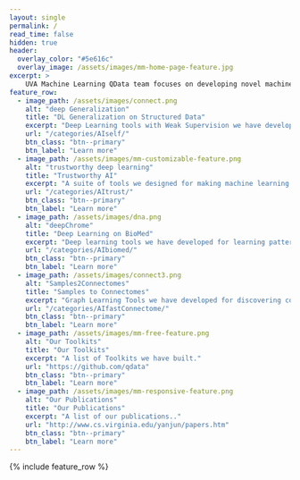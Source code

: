 ```yaml
---
layout: single
permalink: /
read_time: false
hidden: true
header:
  overlay_color: "#5e616c"
  overlay_image: /assets/images/mm-home-page-feature.jpg
excerpt: >
    UVA Machine Learning QData team focuses on developing novel machine-learning techniques and their important applications, especially those with medical impacts. We strive toward building and sharing open-source research toolkits and benchmark datasets. We have four current research fronts: <br>1. Trustworthy AI; <br>2. Deep Learning (DL) Generalization; <br>3. DeepChrome: machine (mostly deep) learning for biomedicine; <br>4. Samples to Connectomes<br />
feature_row:
  - image_path: /assets/images/connect.png
    alt: "deep Generalization"
    title: "DL Generalization on Structured Data"
    excerpt: "Deep Learning tools with Weak Supervision we have developed for structured data."
    url: "/categories/AIself/"
    btn_class: "btn--primary"
    btn_label: "Learn more"      
  - image_path: /assets/images/mm-customizable-feature.png
    alt: "trustworthy deep learning"
    title: "Trustworthy AI"
    excerpt: "A suite of tools we designed for making machine learning secure and trustworthy."
    url: "/categories/AItrust/"
    btn_class: "btn--primary"
    btn_label: "Learn more"
  - image_path: /assets/images/dna.png
    alt: "deepChrome"
    title: "Deep Learning on BioMed"
    excerpt: "Deep learning tools we have developed for learning patterns and making predictions on biomedical data (mostly from functional genomics)."
    url: "/categories/AIbiomed/"
    btn_class: "btn--primary"
    btn_label: "Learn more"
  - image_path: /assets/images/connect3.png
    alt: "Samples2Connectomes"
    title: "Samples to Connectomes"
    excerpt: "Graph Learning Tools we have developed for discovering connectomes from samples."
    url: "/categories/AIfastConnectome/"
    btn_class: "btn--primary"
    btn_label: "Learn more"      
  - image_path: /assets/images/mm-free-feature.png
    alt: "Our Toolkits"
    title: "Our Toolkits"
    excerpt: "A list of Toolkits we have built."
    url: "https://github.com/qdata"
    btn_class: "btn--primary"
    btn_label: "Learn more"      
  - image_path: /assets/images/mm-responsive-feature.png
    alt: "Our Publications"
    title: "Our Publications"
    excerpt: "A list of our publications.."
    url: "http://www.cs.virginia.edu/yanjun/papers.htm"
    btn_class: "btn--primary"
    btn_label: "Learn more"      
---
```




{% include feature_row  %}

